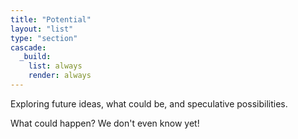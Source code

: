 ```yaml
---
title: "Potential"
layout: "list"
type: "section"
cascade:
  _build:
    list: always
    render: always
---
```

Exploring future ideas, what could be, and speculative possibilities.

What could happen? We don't even know yet!